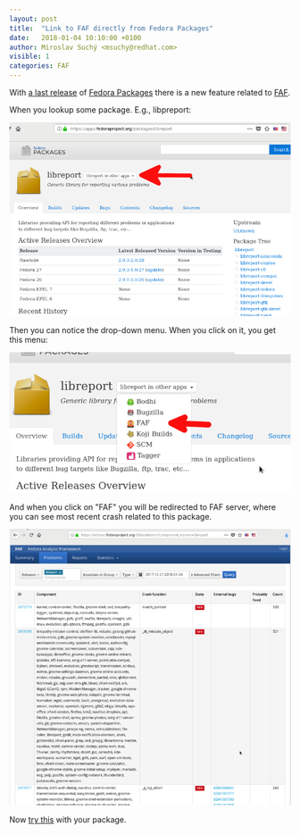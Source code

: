 ```yaml
---
layout: post
title:  "Link to FAF directly from Fedora Packages"
date:   2018-01-04 10:10:00 +0100
author: Miroslav Suchý <msuchy@redhat.com>
visible: 1
categories: FAF
---
```

With [a last release](https://github.com/fedora-infra/fedora-packages/blob/develop/CHANGELOG.rst#400) of
[Fedora Packages](https://apps.fedoraproject.org/packages/) there is a new feature related to [FAF](https://retrace.fedoraproject.org/).

When you lookup some package. E.g., libpreport:

[![fedora_packages][fedora_packages]][fedora_packages]

Then you can notice the drop-down menu. When you click on it, you get this menu:

[![drop_down_menu][drop_down_menu]][drop_down_menu]

And when you click on "FAF" you will be redirected to FAF server, where you can see most recent crash related
to this package.

[![faf_web][faf_web]][faf_web]

Now [try this](https://apps.fedoraproject.org/packages/) with your package.

[fedora_packages]: /assets/fedora-packages/Screenshot_20180104_102305.png "Fedora Packages App."
[drop_down_menu]: /assets/fedora-packages/Screenshot_20180104_103111.png "Drop Down Menu"
[faf_web]: /assets/fedora-packages/Screenshot_20180104_103537.png "FAF Web"

